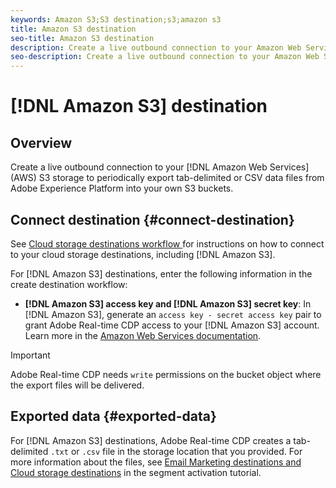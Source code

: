 ```yaml
---
keywords: Amazon S3;S3 destination;s3;amazon s3
title: Amazon S3 destination
seo-title: Amazon S3 destination
description: Create a live outbound connection to your Amazon Web Services (AWS) S3 storage to periodically export tab-delimited or CSV data files from Adobe Experience Platform into your own S3 buckets.
seo-description: Create a live outbound connection to your Amazon Web Services (AWS) S3 storage to periodically export tab-delimited or CSV data files from Adobe Experience Platform into your own S3 buckets.
---
```


# [!DNL Amazon S3] destination

## Overview

Create a live outbound connection to your [!DNL Amazon Web Services] (AWS) S3 storage to periodically export tab-delimited or CSV data files from Adobe Experience Platform into your own S3 buckets.

## Connect destination {#connect-destination}

See [Cloud storage destinations workflow ](/help/rtcdp/destinations/cloud-storage-destinations-workflow.md)for instructions on how to connect to your cloud storage destinations, including [!DNL Amazon S3]. 

For [!DNL Amazon S3] destinations, enter the following information in the create destination workflow:

* **[!DNL Amazon S3] access key and [!DNL Amazon S3] secret key**: In [!DNL Amazon S3], generate an `access key - secret access key` pair to grant Adobe Real-time CDP access to your [!DNL Amazon S3] account. Learn more in the [Amazon Web Services documentation](https://docs.aws.amazon.com/IAM/latest/UserGuide/id_credentials_access-keys.html).

>[!IMPORTANT]
>
>Adobe Real-time CDP needs `write` permissions on the bucket object where the export files will be delivered.

## Exported data {#exported-data}

For [!DNL Amazon S3] destinations, Adobe Real-time CDP creates a tab-delimited `.txt` or `.csv` file in the storage location that you provided. For more information about the files, see [Email Marketing destinations and Cloud storage destinations](/help/rtcdp/destinations/activate-destinations.md#esp-and-cloud-storage) in the segment activation tutorial. 

<!--

Expect a new file to be created in your storage location every day. The file format is:

`amazon-s3_segment<segmentID>_<timestamp-yyyymmddhhmmss>.csv`

```
amazon-s3_segment12341e18-abcd-49c2-836d-123c88e76c39_20200408061804.csv
amazon-s3_segment12341e18-abcd-49c2-836d-123c88e76c39_20200409052200.csv
amazon-s3_segment12341e18-abcd-49c2-836d-123c88e76c39_20200410061130.csv
```

The presence of these files in your storage location is confirmation of successful activation. To understand how the exported files are structured, you can [download a sample .csv file](/help/rtcdp/destinations/assets/sample_export_file_segment12341e18-abcd-49c2-836d-123c88e76c39_20200408061804.csv). This sample file includes the profile attributes `person.firstname`, `person.lastname`, `person.gender`, `person.birthyear`, and `personalEmail.address`.

-->

